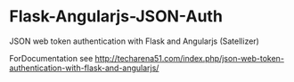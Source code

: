 # Flask-Angularjs-JSON-Auth
JSON web token authentication with Flask and Angularjs (Satellizer)

ForDocumentation see http://techarena51.com/index.php/json-web-token-authentication-with-flask-and-angularjs/
